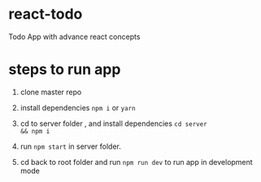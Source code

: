 # react-todo
Todo App with advance react concepts

# steps to run app

1. clone master repo

2. install dependencies <code>npm i</code> or <code>yarn</code>

3. cd to server folder , and install dependencies <code>cd server && npm i</code>

4. run <code>npm start</code> in server folder.

5. cd back to root folder and run <code>npm run dev</code> to run app in development mode
